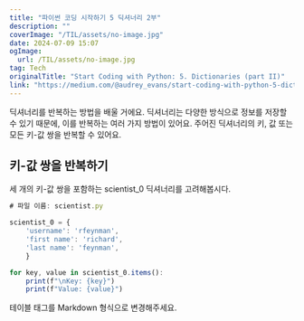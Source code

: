 ```yaml
---
title: "파이썬 코딩 시작하기 5 딕셔너리 2부"
description: ""
coverImage: "/TIL/assets/no-image.jpg"
date: 2024-07-09 15:07
ogImage: 
  url: /TIL/assets/no-image.jpg
tag: Tech
originalTitle: "Start Coding with Python: 5. Dictionaries (part II)"
link: "https://medium.com/@audrey_evans/start-coding-with-python-5-dictionaries-part-ii-e9316455f083"
---
```



딕셔너리를 반복하는 방법을 배울 거에요. 딕셔너리는 다양한 방식으로 정보를 저장할 수 있기 때문에, 이를 반복하는 여러 가지 방법이 있어요. 주어진 딕셔너리의 키, 값 또는 모든 키-값 쌍을 반복할 수 있어요.

## 키-값 쌍을 반복하기

세 개의 키-값 쌍을 포함하는 scientist_0 딕셔너리를 고려해봅시다.

```js
# 파일 이름: scientist.py

scientist_0 = {
    'username': 'rfeynman',
    'first name': 'richard',
    'last name': 'feynman',
    }

for key, value in scientist_0.items():
    print(f"\nKey: {key}")
    print(f"Value: {value}")
```

<!-- TIL 수평 -->
<ins class="adsbygoogle"
     style="display:block"
     data-ad-client="ca-pub-4877378276818686"
     data-ad-slot="1549334788"
     data-ad-format="auto"
     data-full-width-responsive="true"></ins>
<script>
(adsbygoogle = window.adsbygoogle || []).push({});
</script>

테이블 태그를 Markdown 형식으로 변경해주세요.